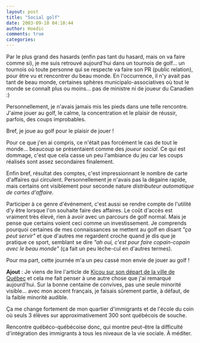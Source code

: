 ```yaml
---
layout: post
title: "Social golf"
date: 2003-09-10 04:10:44
author: Hoedic
comments: true
categories: 
---
```



Par le plus grand des hasards (enfin pas tant du hasard, mais on va faire comme si), je me suis retrouvé aujourd'hui dans un tournois de golf... un tournois où toute personne qui se respecte va faire son PR (public relation), pour être vu et rencontrer du beau monde. En l'occurrence, il n'y avait pas tant de beau monde, certaines sphères municipalo-associatives où tout le monde se connaît plus ou moins... pas de ministre ni de joueur du Canadien :)

Personnellement, je n'avais jamais mis les pieds dans une telle rencontre. J'aime jouer au golf, le calme, la concentration et le plaisir de réussir, parfois, des coups improbables.

Bref, je joue au golf pour le plaisir de jouer !

Pour ce que j'en ai compris, ce n'était pas forcément le cas de tout le monde... beaucoup se présentaient comme des *joueur social*. Ce qui est dommage, c'est que cela casse un peu l'ambiance du jeu car les coups réalisés sont assez secondaires finalement.

Enfin bref, résultat des comptes, c'est impressionnant le nombre de carte d'affaires qui circulent. Personnellement je n'avais pas la dégaine rapide, mais certains ont visiblement pour seconde nature *distributeur automatique de cartes d'affaire*.

Participer à ce genre d'événement, c'est aussi se rendre compte de l'utilité d'y être lorsque l'on souhaite faire des affaires. Le coût d'accès est vraiment très élevé, rien à avoir avec un parcours de golf normal. Mais je pense que certains voient ceci comme un investissement. Je comprends pourquoi certaines de mes connaissances se mettent au golf en disant *"ça peut servir"* et que d'autres me regardent croche quand je dis que je pratique ce sport, semblant se dire *"ah oui, c'est pour faire copain-copain avec le beau monde"* (ça fait un peu lèche-cul en d'autres termes).

Pour ma part, cette journée m'a un peu cassé mon envie de jouer au golf !

**Ajout** : Je viens de lire l'article de [Kicou sur son départ de la ville de Québec](http://blog.kicou.com/a279.html) et cela me fait penser à une autre chose que j'ai remarqué aujourd'hui. Sur la bonne centaine de convives, pas une seule minorité visible... avec mon accent français, je faisais sûrement partie, à défaut, de la faible minorité audible.

Ça me change fortement de mon quartier d'immigrants et de l'école du coin où seuls 3 élèves sur approximativement 300 sont québécois de souche.

Rencontre québéco-québécoise donc, qui montre peut-être la difficulté d'intégration des immigrants à tous les niveaux de la vie sociale. À méditer.